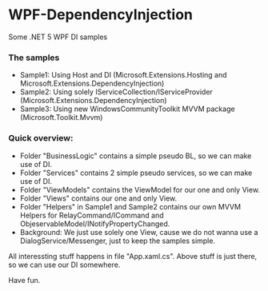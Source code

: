 # WPF-DependencyInjection
Some .NET 5 WPF DI samples

### The samples

* Sample1: Using Host and DI (Microsoft.Extensions.Hosting and Microsoft.Extensions.DependencyInjection)
* Sample2: Using solely IServiceCollection/IServiceProvider (Microsoft.Extensions.DependencyInjection)
* Sample3: Using new WindowsCommunityToolkit MVVM package (Microsoft.Toolkit.Mvvm)

### Quick overview:

* Folder "BusinessLogic" contains a simple pseudo BL, so we can make use of DI.
* Folder "Services" contains 2 simple pseudo services, so we can make use of DI.
* Folder "ViewModels" contains the ViewModel for our one and only View.
* Folder "Views" contains our one and only View.
* Folder "Helpers" in Sample1 and Sample2 contains our own MVVM Helpers for RelayCommand/ICommand and ObjeservableModel/INotifyPropertyChanged.
* Background: We just use solely one View, cause we do not wanna use a DialogService/Messenger, just to keep the samples simple.

All interessting stuff happens in file "App.xaml.cs". Above stuff is just there, so we can use our DI somewhere.

Have fun.
